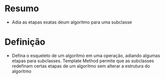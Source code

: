 # Resumo
- Adia as etapas exatas deum algoritmo para uma subclasse

# Definição
- Defina o esqueleto de um algoritmo em uma operação, adiando algumas etapas para subclasses. Template Method permite que as subclasses redefinam certas etapas de um algoritmo sem alterar a estrutura do algoritmo
